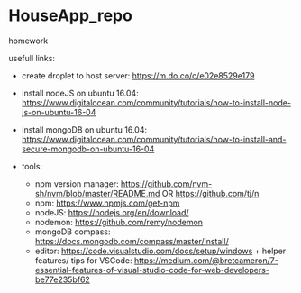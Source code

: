 # HouseApp_repo
homework

usefull links:
- create droplet to host server: https://m.do.co/c/e02e8529e179
- install nodeJS on ubuntu 16.04: https://www.digitalocean.com/community/tutorials/how-to-install-node-js-on-ubuntu-16-04
- install mongoDB on ubuntu 16.04: https://www.digitalocean.com/community/tutorials/how-to-install-and-secure-mongodb-on-ubuntu-16-04

- tools:
  - npm version manager: https://github.com/nvm-sh/nvm/blob/master/README.md  OR https://github.com/tj/n
  - npm: https://www.npmjs.com/get-npm 
  - nodeJS: https://nodejs.org/en/download/
  - nodemon: https://github.com/remy/nodemon
  - mongoDB compass: https://docs.mongodb.com/compass/master/install/
  - editor: https://code.visualstudio.com/docs/setup/windows  + helper features/ tips for VSCode: https://medium.com/@bretcameron/7-essential-features-of-visual-studio-code-for-web-developers-be77e235bf62


